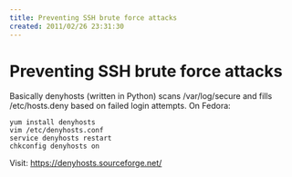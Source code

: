 ```yaml
---
title: Preventing SSH brute force attacks
created: 2011/02/26 23:31:30
---
```


# Preventing SSH brute force attacks

Basically denyhosts (written in Python) scans /var/log/secure and fills /etc/hosts.deny based on failed login attempts. On Fedora: 
    
    
    yum install denyhosts
    vim /etc/denyhosts.conf
    service denyhosts restart
    chkconfig denyhosts on
    

Visit: <https://denyhosts.sourceforge.net/>